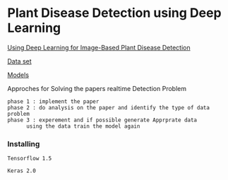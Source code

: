 # Plant Disease Detection using Deep Learning

[Using Deep Learning for Image-Based Plant
Disease Detection](https://arxiv.org/pdf/1604.03169.pdf)

[Data set](https://github.com/spMohanty/PlantVillage-Dataset)

[Models](https://gitlab.com/Israel777/Plant_Disease_Detection_models)

Approches for Solving the papers realtime Detection Problem

	phase 1 : implement the paper 
	phase 2 : do analysis on the paper and identify the type of data problem 
	phase 3 : experement and if possible generate Apprprate data
		  using the data train the model again
				

### Installing


```
Tensorflow 1.5
```
```
Keras 2.0
```
```

```
